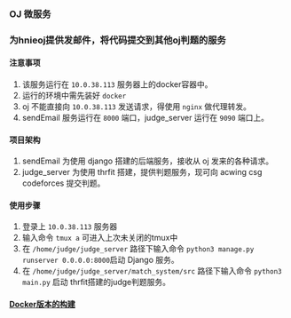 ### OJ 微服务

### 为hnieoj提供发邮件，将代码提交到其他oj判题的服务

#### 注意事项
1. 该服务运行在 `10.0.38.113` 服务器上的docker容器中。
2. 运行的环境中需先装好 `docker`
3. oj 不能直接向 `10.0.38.113` 发送请求，得使用 `nginx` 做代理转发。
4. sendEmail 服务运行在 `8000` 端口，judge_server 运行在 `9090` 端口上。

#### 项目架构 
1. sendEmail 为使用 django 搭建的后端服务，接收从 oj 发来的各种请求。
2. judge_server 为使用 thrfit 搭建，提供判题服务，现可向 acwing csg codeforces 提交判题。

#### 使用步骤
1. 登录上 `10.0.38.113` 服务器
2. 输入命令 `tmux a` 可进入上次未关闭的tmux中
3. 在 `/home/judge/judge_server` 路径下输入命令 `python3 manage.py runserver 0.0.0.0:8000`启动 Django 服务。
4. 在 `/home/judge/judge_server/match_system/src` 路径下输入命令 `python3 main.py` 启动 thrfit搭建的judge判题服务。

#### [Docker版本的构建](judge_server/)